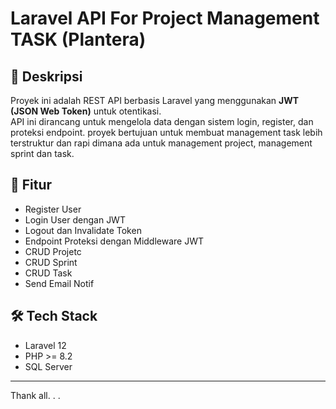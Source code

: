 # Laravel API For Project Management TASK (Plantera)

## 📌 Deskripsi
Proyek ini adalah REST API berbasis Laravel yang menggunakan **JWT (JSON Web Token)** untuk otentikasi.  
API ini dirancang untuk mengelola data dengan sistem login, register, dan proteksi endpoint. proyek bertujuan untuk membuat management task lebih terstruktur dan rapi dimana ada 
untuk management project, management sprint dan task. 

## 🚀 Fitur
- Register User
- Login User dengan JWT
- Logout dan Invalidate Token
- Endpoint Proteksi dengan Middleware JWT
- CRUD Projetc
- CRUD Sprint
- CRUD Task
- Send Email Notif

## 🛠️ Tech Stack
- Laravel 12
- PHP >= 8.2
- SQL Server

---
Thank all. . .
